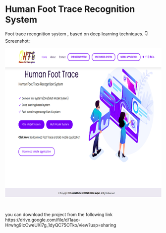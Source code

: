 # Human Foot Trace Recognition System
Foot trace recognition system , based on deep learning techniques.
:point_down: Screenshot:
<p align="center">
  <img src="https://github.com/REZZAGLOBZANadjah/FootSystem/blob/master/home.png" height="480px" alt="">
</p>

<p align="center">
  <img src="https://github.com/REZZAGLOBZANadjah/FootSystem/blob/master/humanFootTraceRecognitionSystem_SCREENRECORDNAJAH2020%20(1).gif" height="480px" alt="">
</p>
you can download the project from the following link 
https://drive.google.com/file/d/1aao-Hrwhg9IcCweUXl7g_1dyQC75OTko/view?usp=sharing
